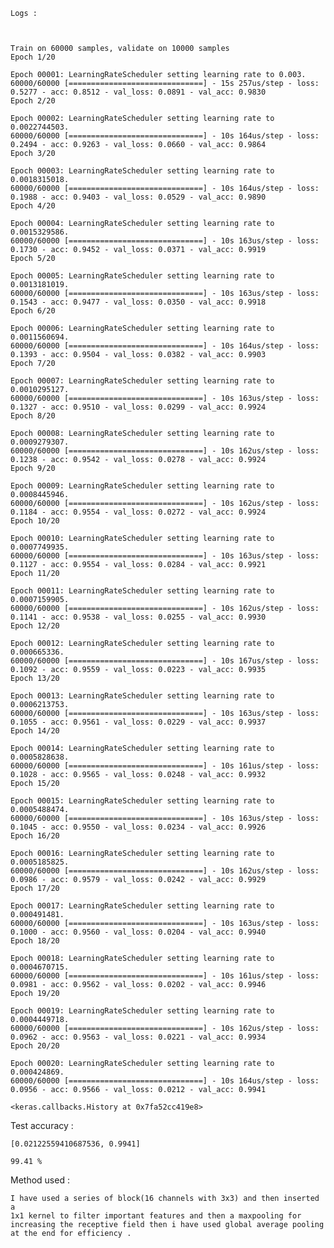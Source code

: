     Logs :



    Train on 60000 samples, validate on 10000 samples
    Epoch 1/20

    Epoch 00001: LearningRateScheduler setting learning rate to 0.003.
    60000/60000 [==============================] - 15s 257us/step - loss: 0.5277 - acc: 0.8512 - val_loss: 0.0891 - val_acc: 0.9830
    Epoch 2/20

    Epoch 00002: LearningRateScheduler setting learning rate to 0.0022744503.
    60000/60000 [==============================] - 10s 164us/step - loss: 0.2494 - acc: 0.9263 - val_loss: 0.0660 - val_acc: 0.9864
    Epoch 3/20

    Epoch 00003: LearningRateScheduler setting learning rate to 0.0018315018.
    60000/60000 [==============================] - 10s 164us/step - loss: 0.1988 - acc: 0.9403 - val_loss: 0.0529 - val_acc: 0.9890
    Epoch 4/20

    Epoch 00004: LearningRateScheduler setting learning rate to 0.0015329586.
    60000/60000 [==============================] - 10s 163us/step - loss: 0.1730 - acc: 0.9452 - val_loss: 0.0371 - val_acc: 0.9919
    Epoch 5/20

    Epoch 00005: LearningRateScheduler setting learning rate to 0.0013181019.
    60000/60000 [==============================] - 10s 163us/step - loss: 0.1543 - acc: 0.9477 - val_loss: 0.0350 - val_acc: 0.9918
    Epoch 6/20

    Epoch 00006: LearningRateScheduler setting learning rate to 0.0011560694.
    60000/60000 [==============================] - 10s 164us/step - loss: 0.1393 - acc: 0.9504 - val_loss: 0.0382 - val_acc: 0.9903
    Epoch 7/20

    Epoch 00007: LearningRateScheduler setting learning rate to 0.0010295127.
    60000/60000 [==============================] - 10s 163us/step - loss: 0.1327 - acc: 0.9510 - val_loss: 0.0299 - val_acc: 0.9924
    Epoch 8/20

    Epoch 00008: LearningRateScheduler setting learning rate to 0.0009279307.
    60000/60000 [==============================] - 10s 162us/step - loss: 0.1238 - acc: 0.9542 - val_loss: 0.0278 - val_acc: 0.9924
    Epoch 9/20

    Epoch 00009: LearningRateScheduler setting learning rate to 0.0008445946.
    60000/60000 [==============================] - 10s 162us/step - loss: 0.1184 - acc: 0.9554 - val_loss: 0.0272 - val_acc: 0.9924
    Epoch 10/20

    Epoch 00010: LearningRateScheduler setting learning rate to 0.0007749935.
    60000/60000 [==============================] - 10s 163us/step - loss: 0.1127 - acc: 0.9554 - val_loss: 0.0284 - val_acc: 0.9921
    Epoch 11/20

    Epoch 00011: LearningRateScheduler setting learning rate to 0.0007159905.
    60000/60000 [==============================] - 10s 162us/step - loss: 0.1141 - acc: 0.9538 - val_loss: 0.0255 - val_acc: 0.9930
    Epoch 12/20

    Epoch 00012: LearningRateScheduler setting learning rate to 0.000665336.
    60000/60000 [==============================] - 10s 167us/step - loss: 0.1092 - acc: 0.9559 - val_loss: 0.0223 - val_acc: 0.9935
    Epoch 13/20

    Epoch 00013: LearningRateScheduler setting learning rate to 0.0006213753.
    60000/60000 [==============================] - 10s 163us/step - loss: 0.1055 - acc: 0.9561 - val_loss: 0.0229 - val_acc: 0.9937
    Epoch 14/20

    Epoch 00014: LearningRateScheduler setting learning rate to 0.0005828638.
    60000/60000 [==============================] - 10s 161us/step - loss: 0.1028 - acc: 0.9565 - val_loss: 0.0248 - val_acc: 0.9932
    Epoch 15/20

    Epoch 00015: LearningRateScheduler setting learning rate to 0.0005488474.
    60000/60000 [==============================] - 10s 163us/step - loss: 0.1045 - acc: 0.9550 - val_loss: 0.0234 - val_acc: 0.9926
    Epoch 16/20

    Epoch 00016: LearningRateScheduler setting learning rate to 0.0005185825.
    60000/60000 [==============================] - 10s 162us/step - loss: 0.0986 - acc: 0.9579 - val_loss: 0.0242 - val_acc: 0.9929
    Epoch 17/20

    Epoch 00017: LearningRateScheduler setting learning rate to 0.000491481.
    60000/60000 [==============================] - 10s 163us/step - loss: 0.1000 - acc: 0.9560 - val_loss: 0.0204 - val_acc: 0.9940
    Epoch 18/20

    Epoch 00018: LearningRateScheduler setting learning rate to 0.0004670715.
    60000/60000 [==============================] - 10s 161us/step - loss: 0.0981 - acc: 0.9562 - val_loss: 0.0202 - val_acc: 0.9946
    Epoch 19/20

    Epoch 00019: LearningRateScheduler setting learning rate to 0.0004449718.
    60000/60000 [==============================] - 10s 162us/step - loss: 0.0962 - acc: 0.9563 - val_loss: 0.0221 - val_acc: 0.9934
    Epoch 20/20

    Epoch 00020: LearningRateScheduler setting learning rate to 0.000424869.
    60000/60000 [==============================] - 10s 164us/step - loss: 0.0956 - acc: 0.9566 - val_loss: 0.0212 - val_acc: 0.9941

    <keras.callbacks.History at 0x7fa52cc419e8>

Test accuracy :

    [0.02122559410687536, 0.9941]

    99.41 %

Method used :

    I have used a series of block(16 channels with 3x3) and then inserted a 
    1x1 kernel to filter important features and then a maxpooling for increasing the receptive field then i have used global average pooling at the end for efficiency .
    

